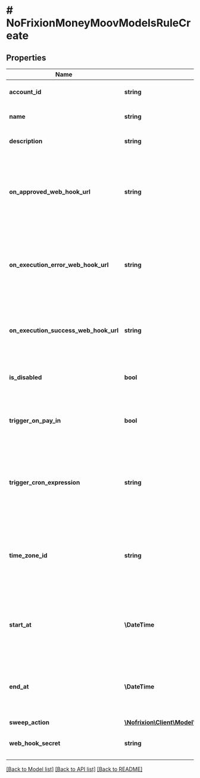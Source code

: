 # # NoFrixionMoneyMoovModelsRuleCreate

## Properties

Name | Type | Description | Notes
------------ | ------------- | ------------- | -------------
**account_id** | **string** | The ID of the account the rule will apply to. | [optional]
**name** | **string** | A name to succinctly describe the rule. |
**description** | **string** | Arbitrary description for the rule. | [optional]
**on_approved_web_hook_url** | **string** | Optional URL to receive an HTTP request with the rule details when the rule status changes to   approved. The webhook payload will contain the full Rule object. | [optional]
**on_execution_error_web_hook_url** | **string** | Optional URL to receive an HTTP request when a rule execution attempt fails. The webhook   payload will contain a NoFrixionPorblem object. | [optional]
**on_execution_success_web_hook_url** | **string** | Optional URL to receive an HTTP request when a rule execution attempt succeeds. The webhook   payload will contain a ?. | [optional]
**is_disabled** | **bool** | If set to true the rule will be disabled from executing. | [optional]
**trigger_on_pay_in** | **bool** | Set to true if the rule execution should be triggered when the account   receives a pay in (credit). | [optional]
**trigger_cron_expression** | **string** | If the rule should be executed on a recurring schedule this is the expression  that sets the schedule. The expression uses a CRON format. | [optional]
**time_zone_id** | **string** | If the rule should be executed on a recurring schedule this is the timezone  that the CRON expression should be evaluated in. The default is UTC. | [optional]
**start_at** | **\DateTime** | Optional start time for rule executions. If this value is set the rule will not  be triggered until the start time has been reached. | [optional]
**end_at** | **\DateTime** | Optional end time for rule executions. If this value is set the rule will not  be triggered after the end time has been reached. | [optional]
**sweep_action** | [**\Nofrixion\Client\Model\NoFrixionMoneyMoovModelsSweepAction**](NoFrixionMoneyMoovModelsSweepAction.md) |  |
**web_hook_secret** | **string** | If set this secret will be used to sign Web Hook requests. | [optional]

[[Back to Model list]](../../README.md#models) [[Back to API list]](../../README.md#endpoints) [[Back to README]](../../README.md)
